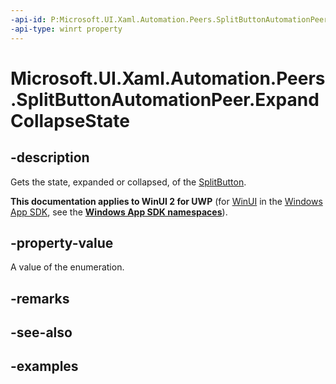 ```yaml
---
-api-id: P:Microsoft.UI.Xaml.Automation.Peers.SplitButtonAutomationPeer.ExpandCollapseState
-api-type: winrt property
---
```


# Microsoft.UI.Xaml.Automation.Peers.SplitButtonAutomationPeer.ExpandCollapseState

<!--
public Windows.UI.Xaml.Automation.ExpandCollapseState ExpandCollapseState { get; }
-->

## -description

Gets the state, expanded or collapsed, of the [SplitButton](../microsoft.ui.xaml.controls/splitbutton.md).

**This documentation applies to WinUI 2 for UWP** (for [WinUI](/windows/apps/winui/winui3/) in the [Windows App SDK](/windows/apps/windows-app-sdk/), see the **[Windows App SDK namespaces](/windows/windows-app-sdk/api/winrt/)**).

## -property-value

A value of the enumeration.

## -remarks

## -see-also

## -examples

